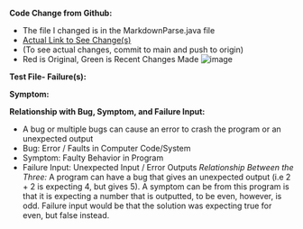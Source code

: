 **Code Change from Github:**
* The file I changed is in the MarkdownParse.java file
* [Actual Link to See Change(s)](https://github.com/evprado849/markdown-parser/commit/dbdf3aaa81cf4ccfe618bff384f212ad78f80604)
* (To see actual changes, commit to main and push to origin)
* Red is Original, Green is Recent Changes Made
![image](https://user-images.githubusercontent.com/103149284/164958755-e470fdde-907a-4db7-9aea-a72fee109dff.png)

**Test File- Failure(s):**


**Symptom:**







**Relationship with Bug, Symptom, and Failure Input:**
* A bug or multiple bugs can cause an error to crash the program or
an unexpected output 
* Bug: Error / Faults in Computer Code/System
* Symptom: Faulty Behavior in Program 
* Failure Input: Unexpected Input / Error Outputs
_Relationship Between the Three:_
A program can have a bug that gives an unexpected output (i.e 2 + 2 is expecting 4, but gives 5).
A symptom can be from this program is that it is expecting a number that is outputted, to be even,
however, is odd. Failure input would be that the solution was expecting true for even, but 
false instead.
